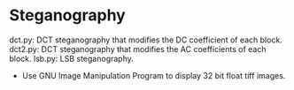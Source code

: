 # Steganography

dct.py: DCT steganography that modifies the DC coefficient of each block.
dct2.py: DCT steganography that modifies the AC coefficients of each block.
lsb.py: LSB steganography.

* Use GNU Image Manipulation Program to display 32 bit float tiff images.
